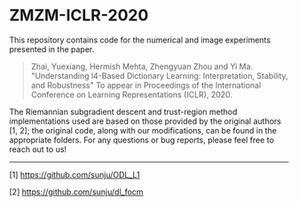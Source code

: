 # ZMZM-ICLR-2020

This repository contains code for the numerical and image experiments presented in the paper.

> Zhai, Yuexiang, Hermish Mehta, Zhengyuan Zhou and Yi Ma. "Understanding l4-Based Dictionary Learning: Interpretation, Stability, and Robustness" To appear in Proceedings of the International Conference on Learning Representations (ICLR), 2020.

The Riemannian subgradient descent and trust-region method implementations used are based on those provided by the original authors [1, 2]; the original code, along with our modifications, can be found in the appropriate folders. For any questions or bug reports, please feel free to reach out to us!

---

[1] https://github.com/sunju/ODL_L1

[2] https://github.com/sunju/dl_focm
